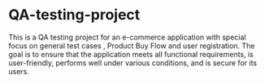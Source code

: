 # QA-testing-project
This is a QA testing project for an e-commerce application with special focus on general test cases , Product Buy Flow and user registration. The goal is to ensure that the application meets all functional requirements, is user-friendly, performs well under various conditions, and is secure for its users.
